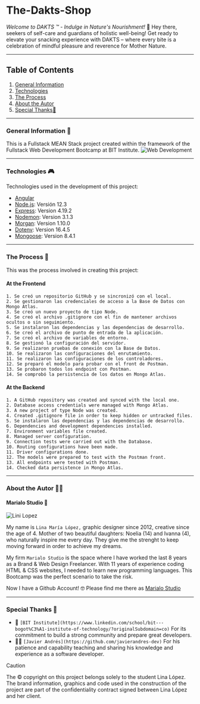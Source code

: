 # The-Dakts-Shop
  _Welcome to DAKTS :tm: - Indulge in Nature's Nourishment!_
  :peanuts:
  Hey there, seekers of self-care and guardians of holistic well-being! Get ready to elevate your snacking experience with DAKTS – where every bite is a celebration of mindful pleasure and reverence for Mother Nature.
***
 ## Table of Contents
1. [General Information](#general-info)
2. [Technologies](#technologies)
3. [The Process](#process)
4. [About the Autor](#autor)
5. [Special Thanks:green_heart:](#thanks)
***
<a name="general-info"></a>
### General Information :dart:
This is a Fullstack MEAN Stack project created within the framework of the Fullstack Web Development Bootcamp at BIT Institute. 
![Web Development](https://img.freepik.com/vector-gratis/ilustracion-concepto-estructuras-javascript_114360-743.jpg?t=st=1718329825~exp=1718333425~hmac=02710f715640e41213640d078c247bab301d2112b9bbacc39e704d08e4848393&w=1480)
***
<a name="technologies"></a>
### Technologies :video_game:
Technologies used in the development of this project:
* [Angular](https://angular.io/)
* [Node.js](https://nodejs.org/): Versión 12.3 
* [Express](https://www.npmjs.com/package/express): Version 4.19.2
* [Nodemon](https://www.npmjs.com/package/nodemon): Version 3.1.3
* [Morgan](https://www.npmjs.com/package/morgan): Version 1.10.0
* [Dotenv](https://www.npmjs.com/package/dotenv): Version 16.4.5
* [Mongoose](https://www.npmjs.com/package/mongoose): Version 8.4.1
***
<a name="process"></a>
### The Process :jigsaw:
This was the process involved in creating this project: 

#### At the Frontend
```
1. Se creó un repositorio GitHub y se sincronizó con el local. 
2. Se gestionaron las credenciales de acceso a la Base de Datos con Mongo Atlas.
3. Se creó un nuevo proyecto de tipo Node.
4. Se creó el archivo .gitignore con el fin de mantener archivos ocultos o sin seguimiento.
5. Se instalaron las dependencias y las dependencias de desarrollo.
6. Se creó el archivo de punto de entrada de la aplicación.
7. Se creó el archivo de variables de entorno.
8. Se gestionó la configuración del servidor.
9. Se realizaron pruebas de conexión con la Base de Datos.
10. Se realizaron las configuraciones del enrutamiento.
11. Se realizaron las configuraciones de los controladores.
12. Se preparó el modelo para probar con el front de Postman.
13. Se probaron todos los endpoint con Postman.
14. Se comprobó la persistencia de los datos en Mongo Atlas.
```
#### At the Backend
```
1. A GitHub repository was created and synced with the local one. 
2. Database access credentials were managed with Mongo Atlas.
3. A new project of type Node was created.
4. Created .gitignore file in order to keep hidden or untracked files.
5. Se instalaron las dependencias y las dependencias de desarrollo.
6. Dependencies and development dependencies installed.
7. Environment variables file created.
8. Managed server configuration.
9. Connection tests were carried out with the Database.
10. Routing configurations have been made.
11. Driver configurations done.
12. The models were prepared to test with the Postman front.
13. All endpoints were tested with Postman.
14. Checked data persistence in Mongo Atlas.
```
***
<a name="autor"></a>
### About the Autor :woman_student:
#### Marialo Studio :white_heart:
![Lini Lopez](https://avatars.githubusercontent.com/u/89900388?v=4)

My name is ```Lina María López,``` graphic designer since 2012, creative since the age of 4. Mother of two beautiful daughters: Noelia (14) and Ivanna (4), who naturally inspire me every day. They give me the strenght to keep moving forward in order to achieve my dreams. 

My firm ```Marialo Studio``` is the space where I have worked the last 8 years as a Brand & Web Design Freelancer. With 11 years of experience coding HTML & CSS websites, I needed to learn new programming languages. This Bootcamp was the perfect scenario to take the risk.

Now I have a Github Account! :nerd_face: Please find me there as [Marialo Studio](https://github.com/Marialostudio/)
***
<a name="thanks"></a>
### Special Thanks :green_heart:
* :school: ``` [BIT Institute](https://www.linkedin.com/school/bit---bogot%C3%A1-institute-of-technology/?originalSubdomain=co) ``` For its commitment to build a strong community and prepare great developers.
* :man_teacher: ``` [Javier Andrés](https://github.com/javierandres-dev) ``` For his patience and capability teaching and sharing his knowledge and experience as a software developer. 


> [!CAUTION]
> The :copyright: copyright on this project belongs solely to the student Lina López. The brand information, graphics and code used in the construction of the project are part of the confidentiality contract signed between Lina López and her client.